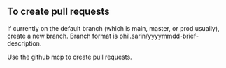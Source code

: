 ## To create pull requests

If currently on the default branch (which is main, master, or prod usually), create a new branch. Branch format is phil.sarin/yyyymmdd-brief-description.

Use the github mcp to create pull requests.